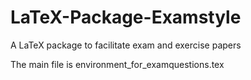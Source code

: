 # LaTeX-Package-Examstyle
A LaTeX package to facilitate exam and exercise papers

The main file is environment_for_examquestions.tex
